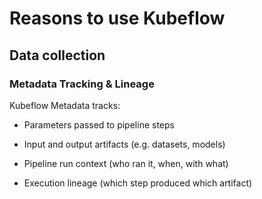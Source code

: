 # Reasons to use Kubeflow

## Data collection

### Metadata Tracking & Lineage

Kubeflow Metadata tracks:

- Parameters passed to pipeline steps

- Input and output artifacts (e.g. datasets, models)

- Pipeline run context (who ran it, when, with what)

- Execution lineage (which step produced which artifact)

### 